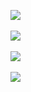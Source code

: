 <img align="center" src="https://wakatime.com/badge/user/cb4b18cb-0d3f-4ac8-b8e6-fc815252a62f.svg"><br/><br/>
<img align="center" src="https://github-readme-stats.vercel.app/api?username=pptx704&count_private=true&show_icons=true&theme=tokyonight&custom_title=Rafeed's%20Overview"><br/><br/>
<img align="center" src="https://github-readme-stats.vercel.app/api/top-langs/?username=pptx704&langs_count=8&theme=tokyonight&layout=compact&custom_title=Most%20Commited%20Languages"><br/><br/>
<img align="center" src="https://github-readme-stats.vercel.app/api/wakatime?username=pptx_704&layout=compact&theme=tokyonight&custom_title=Coding%20Activities%20since%20January%202021"><br/><br/>
